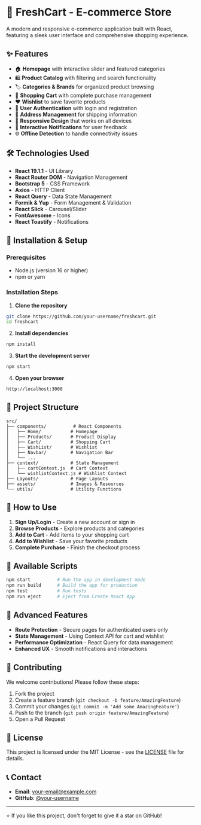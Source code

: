 # 🛒 FreshCart - E-commerce Store

A modern and responsive e-commerce application built with React, featuring a sleek user interface and comprehensive shopping experience.

## ✨ Features

- 🏠 **Homepage** with interactive slider and featured categories
- 🛍️ **Product Catalog** with filtering and search functionality
- 🏷️ **Categories & Brands** for organized product browsing
- 🛒 **Shopping Cart** with complete purchase management
- ❤️ **Wishlist** to save favorite products
- 👤 **User Authentication** with login and registration
- 📍 **Address Management** for shipping information
- 📱 **Responsive Design** that works on all devices
- 🔔 **Interactive Notifications** for user feedback
- 🌐 **Offline Detection** to handle connectivity issues

## 🛠️ Technologies Used

- **React 19.1.1** - UI Library
- **React Router DOM** - Navigation Management
- **Bootstrap 5** - CSS Framework
- **Axios** - HTTP Client
- **React Query** - Data State Management
- **Formik & Yup** - Form Management & Validation
- **React Slick** - Carousel/Slider
- **FontAwesome** - Icons
- **React Toastify** - Notifications

## 🚀 Installation & Setup

### Prerequisites
- Node.js (version 16 or higher)
- npm or yarn

### Installation Steps

1. **Clone the repository**
```bash
git clone https://github.com/your-username/freshcart.git
cd freshcart
```

2. **Install dependencies**
```bash
npm install
```

3. **Start the development server**
```bash
npm start
```

4. **Open your browser**
```
http://localhost:3000
```

## 📁 Project Structure

```
src/
├── components/          # React Components
│   ├── Home/           # Homepage
│   ├── Products/       # Product Display
│   ├── Cart/           # Shopping Cart
│   ├── WishList/       # Wishlist
│   ├── Navbar/         # Navigation Bar
│   └── ...
├── context/            # State Management
│   ├── cartContext.js  # Cart Context
│   └── wishlistContext.js # Wishlist Context
├── Layouts/            # Page Layouts
├── assets/             # Images & Resources
└── utils/              # Utility Functions
```

## 🎯 How to Use

1. **Sign Up/Login** - Create a new account or sign in
2. **Browse Products** - Explore products and categories
3. **Add to Cart** - Add items to your shopping cart
4. **Add to Wishlist** - Save your favorite products
5. **Complete Purchase** - Finish the checkout process

## 🔧 Available Scripts

```bash
npm start          # Run the app in development mode
npm run build      # Build the app for production
npm test           # Run tests
npm run eject      # Eject from Create React App
```

## 📱 Advanced Features

- **Route Protection** - Secure pages for authenticated users only
- **State Management** - Using Context API for cart and wishlist
- **Performance Optimization** - React Query for data management
- **Enhanced UX** - Smooth notifications and interactions

## 🤝 Contributing

We welcome contributions! Please follow these steps:

1. Fork the project
2. Create a feature branch (`git checkout -b feature/AmazingFeature`)
3. Commit your changes (`git commit -m 'Add some AmazingFeature'`)
4. Push to the branch (`git push origin feature/AmazingFeature`)
5. Open a Pull Request

## 📄 License

This project is licensed under the MIT License - see the [LICENSE](LICENSE) file for details.

## 📞 Contact

- **Email**: your-email@example.com
- **GitHub**: [@your-username](https://github.com/your-username)

---

⭐ If you like this project, don't forget to give it a star on GitHub!
